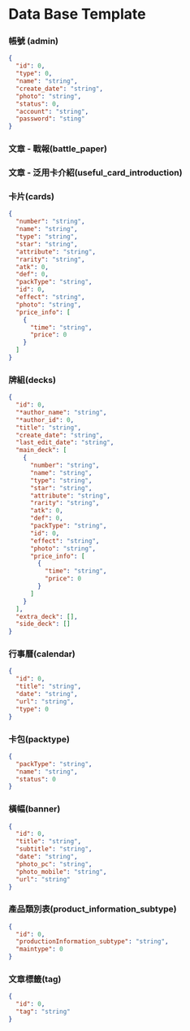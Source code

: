 # Data Base Template

### 帳號 (admin)

```json
{
  "id": 0,
  "type": 0,
  "name": "string",
  "create_date": "string",
  "photo": "string",
  "status": 0,
  "account": "string",
  "password": "sting"
}
```

### 文章 - 戰報(battle_paper)

### 文章 - 泛用卡介紹(useful_card_introduction)

### 卡片(cards)

```json
{
  "number": "string",
  "name": "string",
  "type": "string",
  "star": "string",
  "attribute": "string",
  "rarity": "string",
  "atk": 0,
  "def": 0,
  "packType": "string",
  "id": 0,
  "effect": "string",
  "photo": "string",
  "price_info": [
    {
      "time": "string",
      "price": 0
    }
  ]
}
```

### 牌組(decks)

```json
{
  "id": 0,
  "*author_name": "string",
  "*author_id": 0,
  "title": "string",
  "create_date": "string",
  "last_edit_date": "string",
  "main_deck": [
    {
      "number": "string",
      "name": "string",
      "type": "string",
      "star": "string",
      "attribute": "string",
      "rarity": "string",
      "atk": 0,
      "def": 0,
      "packType": "string",
      "id": 0,
      "effect": "string",
      "photo": "string",
      "price_info": [
        {
          "time": "string",
          "price": 0
        }
      ]
    }
  ],
  "extra_deck": [],
  "side_deck": []
}
```

### 行事曆(calendar)

```json
{
  "id": 0,
  "title": "string",
  "date": "string",
  "url": "string",
  "type": 0
}
```

### 卡包(packtype)

```json
{
  "packType": "string",
  "name": "string",
  "status": 0
}
```

### 橫幅(banner)

```json
{
  "id": 0,
  "title": "string",
  "subtitle": "string",
  "date": "string",
  "photo_pc": "string",
  "photo_mobile": "string",
  "url": "string"
}
```

### 產品類別表(product_information_subtype)

```json
{
  "id": 0,
  "productionInformation_subtype": "string",
  "maintype": 0
}
```

### 文章標籤(tag)

```json
{
  "id": 0,
  "tag": "string"
}
```
